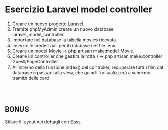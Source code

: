 # Esercizio Laravel model controller

1. Creare un nuovo progetto Laravel.
2. Tramite phpMyAdmin creare un nuovo database laravel_model_controller.
3. Importare nel database la tabella movies ricevuta.
4. Inserire le credenziali per il database nel file .env.
5. Creare un model Movie -> php artisan make:model Movie.
6. Creare un controller che gestirà la rotta / -> php artisan make:controller Guest/PageController.
7. All’interno della funzione index() del controller, recuperare tutti i film dal database e passarli alla view, che quindi li visualizzerà a schermo, tramite delle card.
<br>
<br>

## BONUS

Stilare il layout nei dettagli con Sass.